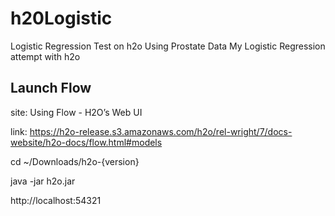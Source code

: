 # h20Logistic
Logistic Regression Test on h2o Using Prostate Data
My Logistic Regression attempt with h2o 


## Launch Flow

site: Using Flow - H2O’s Web UI 

link: https://h2o-release.s3.amazonaws.com/h2o/rel-wright/7/docs-website/h2o-docs/flow.html#models

cd ~/Downloads/h2o-{version}

java -jar h2o.jar

http://localhost:54321
